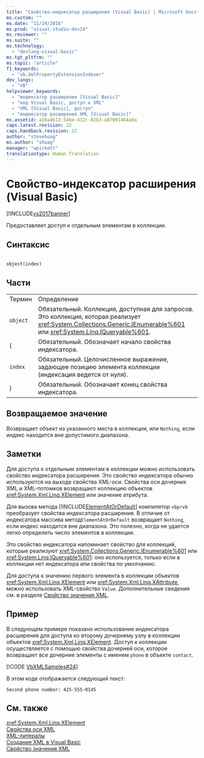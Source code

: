 ```yaml
---
title: "Свойство-индексатор расширения (Visual Basic) | Microsoft Docs"
ms.custom: ""
ms.date: "11/24/2016"
ms.prod: "visual-studio-dev14"
ms.reviewer: ""
ms.suite: ""
ms.technology: 
  - "devlang-visual-basic"
ms.tgt_pltfrm: ""
ms.topic: "article"
f1_keywords: 
  - "vb.XmlPropertyExtensionIndexer"
dev_langs: 
  - "VB"
helpviewer_keywords: 
  - "индексатор расширения [Visual Basic]"
  - "код Visual Basic, доступ к XML"
  - "XML [Visual Basic], доступ"
  - "индексатор расширения XML [Visual Basic]"
ms.assetid: a16a4b13-54be-432c-82b3-a87091464ada
caps.latest.revision: 22
caps.handback.revision: 22
author: "stevehoag"
ms.author: "shoag"
manager: "wpickett"
translationtype: Human Translation
---
```

# Свойство-индексатор расширения (Visual Basic)
[!INCLUDE[vs2017banner](../../../csharp/includes/vs2017banner.md)]

Предоставляет доступ к отдельным элементам в коллекции.  
  
## Синтаксис  
  
```  
  
object(index)  
```  
  
## Части  
  
|||  
|-|-|  
|Термин|Определение|  
|`object`|Обязательный.  Коллекция, доступная для запросов.  Это коллекция, которая реализует <xref:System.Collections.Generic.IEnumerable%601> или <xref:System.Linq.IQueryable%601>.|  
|\(|Обязательный.  Обозначает начало свойства индексатора.|  
|`index`|Обязательный.  Целочисленное выражение, задающее позицию элемента коллекции \(индексация ведется от нуля\).|  
|\)|Обязательный.  Обозначает конец свойства индексатора.|  
  
## Возвращаемое значение  
 Возвращает объект из указанного места в коллекции, или `Nothing`, если индекс находится вне допустимого диапазона.  
  
## Заметки  
 Для доступа к отдельным элементам в коллекции можно использовать свойство индексатора расширения.  Это свойство индексатора обычно используются на выходе свойства XML\-оси.  Свойства оси дочерних XML и XML\-потомков возвращают коллекцию объектов <xref:System.Xml.Linq.XElement> или значение атрибута.  
  
 Для вызова метода [!INCLUDE[ElementAtOrDefault]()] компилятор `vbprvb` преобразует свойства индексатора расширения. В отличие от индексатора массива метод`ElementAtOrDefault` возвращает `Nothing`, если индекс находится вне диапазона.  Это полезно, когда не удается легко определить число элементов в коллекции.  
  
 Это свойство индексатора напоминает свойство для коллекций, которые реализуют <xref:System.Collections.Generic.IEnumerable%601> или <xref:System.Linq.IQueryable%601>: оно используется, только если в коллекции нет индексатора или свойства по умолчанию.  
  
 Для доступа к значению первого элемента в коллекции объектов <xref:System.Xml.Linq.XElement> или <xref:System.Xml.Linq.XAttribute>, можно использовать XML\-свойство `Value`.  Дополнительные сведения см. в разделе [Свойство значения XML](../../../visual-basic/language-reference/xml-axis/xml-value-property.md).  
  
## Пример  
 В следующем примере показано использование индексатора расширения для доступа ко второму дочернему узлу в коллекции объектов <xref:System.Xml.Linq.XElement>.  Доступ к коллекции осуществляется с помощью свойства дочерней оси, которое возвращает все дочерние элементы с именем `phone` в объекте `contact`.  
  
 [!CODE [VbXMLSamples#24](../CodeSnippet/VS_Snippets_VBCSharp/VbXMLSamples#24)]  
  
 В этом коде отображается следующий текст:  
  
 `Second phone number: 425-555-0145`  
  
## См. также  
 <xref:System.Xml.Linq.XElement>   
 [Свойства оси XML](../../../visual-basic/language-reference/xml-axis/xml-axis-properties.md)   
 [XML\-литералы](../../../visual-basic/language-reference/xml-literals/index.md)   
 [Создание XML в Visual Basic](../../../visual-basic/programming-guide/language-features/xml/creating-xml.md)   
 [Свойство значения XML](../../../visual-basic/language-reference/xml-axis/xml-value-property.md)